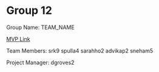 # Group 12
Group Name: TEAM_NAME

[MVP Link](http://cs196.cs.illinois.edu)

Team Members: srk9	spulla4	sarahho2	advikap2	sneham5

Project Manager: dgroves2
